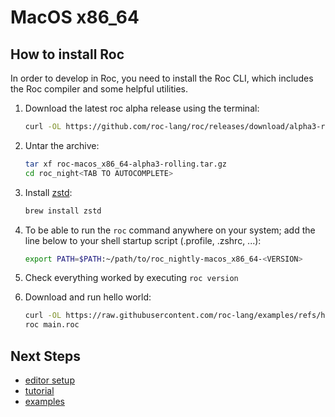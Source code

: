 # MacOS x86_64

## How to install Roc

In order to develop in Roc, you need to install the Roc CLI,
which includes the Roc compiler and some helpful utilities.

1. Download the latest roc alpha release using the terminal:

    ```sh
    curl -OL https://github.com/roc-lang/roc/releases/download/alpha3-rolling/roc-macos_x86_64-alpha3-rolling.tar.gz
    ```

1. Untar the archive:

    ```sh
    tar xf roc-macos_x86_64-alpha3-rolling.tar.gz
    cd roc_night<TAB TO AUTOCOMPLETE>
    ```

1. Install [zstd](https://en.wikipedia.org/wiki/Zstd):

    ```sh
    brew install zstd
    ```

1. To be able to run the `roc` command anywhere on your system; add the line below to your shell startup script (.profile, .zshrc, ...):

    ```sh
    export PATH=$PATH:~/path/to/roc_nightly-macos_x86_64-<VERSION>
    ```

1. Check everything worked by executing `roc version`

1. Download and run hello world:

    ```sh
    curl -OL https://raw.githubusercontent.com/roc-lang/examples/refs/heads/main/examples/HelloWorld/main.roc
    roc main.roc
    ```

## Next Steps

- [editor setup](https://www.roc-lang.org/install#editor-extensions)
- [tutorial](https://www.roc-lang.org/tutorial)
- [examples](https://www.roc-lang.org/examples)

